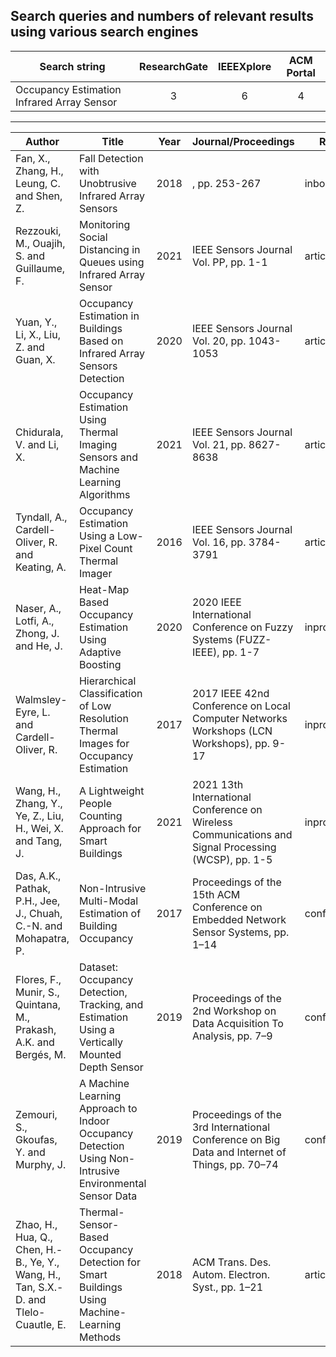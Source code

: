 ## Search queries and numbers of relevant results using various search engines

Search string | ResearchGate | IEEEXplore | ACM Portal | 
-- | :--: | :--: | :--:
Occupancy Estimation Infrared Array Sensor | 3 | 6 | 4
---
| Author | Title | Year | Journal/Proceedings | Reftype | DOI/URL |
| --- | --- | --- | --- | --- | --- |
| Fan, X., Zhang, H., Leung, C. and Shen, Z. | Fall Detection with Unobtrusive Infrared Array Sensors | 2018 | , pp. 253-267 | inbook | [DOI](https://doi.org/10.1007/978-3-319-90509-9_15) |
| Rezzouki, M., Ouajih, S. and Guillaume, F. | Monitoring Social Distancing in Queues using Infrared Array Sensor | 2021 | IEEE Sensors Journal  <br>Vol. PP, pp. 1-1 | article | [DOI](https://doi.org/10.1109/JSEN.2021.3104669) |
| Yuan, Y., Li, X., Liu, Z. and Guan, X. | Occupancy Estimation in Buildings Based on Infrared Array Sensors Detection | 2020 | IEEE Sensors Journal  <br>Vol. 20, pp. 1043-1053 | article | [DOI](https://doi.org/10.1109/JSEN.2019.2943157) |
| Chidurala, V. and Li, X. | Occupancy Estimation Using Thermal Imaging Sensors and Machine Learning Algorithms | 2021 | IEEE Sensors Journal  <br>Vol. 21, pp. 8627-8638 | article | [DOI](https://doi.org/10.1109/JSEN.2021.3049311) |
| Tyndall, A., Cardell-Oliver, R. and Keating, A. | Occupancy Estimation Using a Low-Pixel Count Thermal Imager | 2016 | IEEE Sensors Journal  <br>Vol. 16, pp. 3784-3791 | article | [DOI](https://doi.org/10.1109/JSEN.2016.2530824) |
| Naser, A., Lotfi, A., Zhong, J. and He, J. | Heat-Map Based Occupancy Estimation Using Adaptive Boosting | 2020 | 2020 IEEE International Conference on Fuzzy Systems (FUZZ-IEEE), pp. 1-7 | inproceedings | [DOI](https://doi.org/10.1109/FUZZ48607.2020.9177685) |
| Walmsley-Eyre, L. and Cardell-Oliver, R. | Hierarchical Classification of Low Resolution Thermal Images for Occupancy Estimation | 2017 | 2017 IEEE 42nd Conference on Local Computer Networks Workshops (LCN Workshops), pp. 9-17 | inproceedings | [DOI](https://doi.org/10.1109/LCN.Workshops.2017.59) |
| Wang, H., Zhang, Y., Ye, Z., Liu, H., Wei, X. and Tang, J. | A Lightweight People Counting Approach for Smart Buildings | 2021 | 2021 13th International Conference on Wireless Communications and Signal Processing (WCSP), pp. 1-5 | inproceedings | [DOI](https://doi.org/10.1109/WCSP52459.2021.9613566) |
| Das, A.K., Pathak, P.H., Jee, J., Chuah, C.-N. and Mohapatra, P. | Non-Intrusive Multi-Modal Estimation of Building Occupancy | 2017 | Proceedings of the 15th ACM Conference on Embedded Network Sensor Systems, pp. 1–14 | conference | [DOI](https://doi.org/10.1145/3131672.3131680) [URL](https://doi.org/10.1145/3131672.3131680) |
| Flores, F., Munir, S., Quintana, M., Prakash, A.K. and Bergés, M. | Dataset: Occupancy Detection, Tracking, and Estimation Using a Vertically Mounted Depth Sensor | 2019 | Proceedings of the 2nd Workshop on Data Acquisition To Analysis, pp. 7–9 | conference | [DOI](https://doi.org/10.1145/3359427.3361916) [URL](https://doi.org/10.1145/3359427.3361916) |
| Zemouri, S., Gkoufas, Y. and Murphy, J. | A Machine Learning Approach to Indoor Occupancy Detection Using Non-Intrusive Environmental Sensor Data | 2019 | Proceedings of the 3rd International Conference on Big Data and Internet of Things, pp. 70–74 | conference | [DOI](https://doi.org/10.1145/3361758.3361775) [URL](https://doi.org/10.1145/3361758.3361775) |
| Zhao, H., Hua, Q., Chen, H.-B., Ye, Y., Wang, H., Tan, S.X.-D. and Tlelo-Cuautle, E. | Thermal-Sensor-Based Occupancy Detection for Smart Buildings Using Machine-Learning Methods | 2018 | ACM Trans. Des. Autom. Electron. Syst., pp. 1–21 | article | [DOI](https://doi.org/10.1145/3200904) [URL](https://doi.org/10.1145/3200904) |
